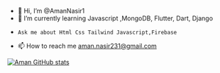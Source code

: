 - 👋 Hi, I’m @AmanNasir1
- 🌱 I’m currently learning Javascript ,MongoDB, Flutter, Dart, Django
-     Ask me about Html Css Tailwind Javascript,Firebase
- 📫 How to reach me aman.nasir231@gmail.com


[![Aman GitHub stats](https://github-readme-stats.vercel.app/api?username=AmaanNasir1)](https://github.com/anuraghazra/github-readme-stats)
<!---
AmanNasir1/AmanNasir1 is a ✨ special ✨ repository because its `README.md` (this file) appears on your GitHub profile.
You can click the Preview link to take a look at your changes.
--->
